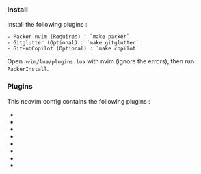 ### Install

 Install the following plugins : 

	- Packer.nvim (Required) : `make packer`
	- Gitglutter (Optional) : `make gitglutter`
	- GitHubCopilot (Optional) : `make copilot`

Open `nvim/lua/plugins.lua` with nvim (ignore the errors), then run `PackerInstall`.



### Plugins

This neovim config contains the following plugins : 

-
-
-
-
-
-
-
-
